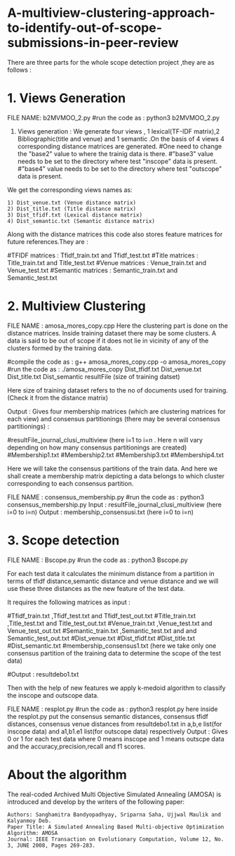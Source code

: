 # A-multiview-clustering-approach-to-identify-out-of-scope-submissions-in-peer-review
There are three parts for the whole scope detection project ,they are as follows :

# 1. Views Generation
FILE NAME: b2MVMOO_2.py
#run the code as : python3 b2MVMOO_2.py
1) Views generation : We generate four views , 1 lexical(TF-IDF matrix),2  Bibliographic(title and venue) and 1 semantic .On the basis of 4 views 4 corresponding distance matrices are generated.
#One need to change the "base2" value to where the trainig data is there.
#"base3" value needs to be set to the directory where test "inscope" data is present.
#"base4" value needs to be set to the directory where test "outscope" data is present.

We get the corresponding views names as:

	1) Dist_venue.txt (Venue distance matrix) 
	2) Dist_title.txt (Title distance matrix)	
	3) Dist_tfidf.txt (Lexical distance matrix)	
	4) Dist_semantic.txt (Semantic distance matrix)

Along with the distance matrices this code also stores feature matrices for future references.They are :

#TFIDF matrices : Tfidf_train.txt and Tfidf_test.txt
#Title matrices : Title_train.txt and Title_test.txt
#Venue matrices : Venue_train.txt and Venue_test.txt
#Semantic matrices : Semantic_train.txt and Semantic_test.txt
# 2. Multiview Clustering
FILE NAME : amosa_mores_copy.cpp 
Here the clustering part is done on the distance matrices.
Inside training dataset there may be some clusters. A data is said to be out of scope if it does not lie in vicinity of any of the clusters formed by the training data.

#compile the code as : g++ amosa_mores_copy.cpp -o amosa_mores_copy
#run the code as : ./amosa_mores_copy Dist_tfidf.txt Dist_venue.txt Dist_title.txt Dist_semantic resultFile (size of training datset)

Here size of training dataset refers to the no of documents used for training.(Check it from the distance matrix)  

Output : Gives four membership matrices (which are clustering matrices for each view)  and  consensus partitionings (there may be several consensus partitionings) :

#resultFile_journal_clusi_multiview (here i=1 to i=n . Here n will vary depending on how many consensus partitionings are created)
#Membership1.txt
#Membership2.txt
#Membership3.txt
#Membership4.txt



Here we will take the consensus partitions of the train data. And here we shall create a membership matrix depicting a data belongs to which cluster corresponding to each consensus partition.

FILE NAME : consensus_membership.py
#run the code as : python3 consensus_membership.py
Input : resultFile_journal_clusi_multiview (here i=0 to i=n)
Output : membership_consensusi.txt (here i=0 to i=n)


# 3. Scope detection
FILE NAME : Bscope.py
#run the code as : python3 Bscope.py

For each test data it calculates the minimum distance from a partition in terms of tfidf distance,semantic distance and venue distance and we will use these three distances as the new feature of the test data.  

It requires the following matrices as input :

#Tfidf_train.txt ,Tfidf_test.txt and Tfidf_test_out.txt
#Title_train.txt ,Title_test.txt and Title_test_out.txt
#Venue_train.txt ,Venue_test.txt and Venue_test_out.txt
#Semantic_train.txt ,Semantic_test.txt and and Semantic_test_out.txt
#Dist_venue.txt
#Dist_tfidf.txt
#Dist_title.txt
#Dist_semantic.txt
#membership_consensus1.txt (here we take only one consensus partition of the training data to determine the scope of the test data)

#Output : resultdebo1.txt



Then with the help of new features we apply k-medoid algorithm to classify the inscope and outscope data.

FILE NAME : resplot.py
#run the code as : python3 resplot.py
here inside the resplot.py put the consensus semantic distances, consensus tfidf distances, consensus venue distances from resultdebo1.txt in  a,b,e list(for inscope data) and a1,b1.e1 list(for outscope data) respectively
Output :  Gives 0 or 1 for each test data where 0 means inscope and 1 means outscpe data and the accuracy,precision,recall and f1 scores.




# About the algorithm
The real-coded Archived Multi Objective Simulated Annealing (AMOSA) is introduced and develop by the writers of the following paper:

    Authors: Sanghamitra Bandyopadhyay, Sriparna Saha, Ujjwal Maulik and Kalyanmoy Deb.
    Paper Title: A Simulated Annealing Based Multi-objective Optimization Algorithm: AMOSA
    Journal: IEEE Transaction on Evolutionary Computation, Volume 12, No. 3, JUNE 2008, Pages 269-283.



